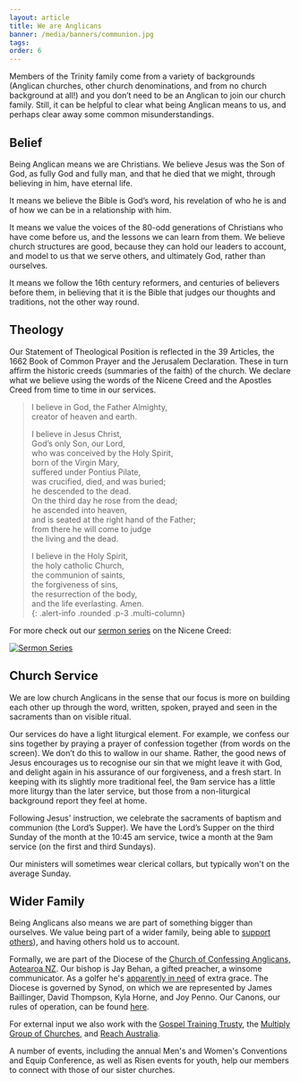 ```yaml
---
layout: article
title: We are Anglicans
banner: /media/banners/communion.jpg
tags: 
order: 6
---
```


Members of the Trinity family come from a variety of backgrounds (Anglican churches, other church denominations, and from no church background at all!) and you don’t need to be an Anglican to join our church family. Still, it can be helpful to clear what being Anglican means to us, and perhaps clear away some common misunderstandings.  

<!--excerpt end-->

## Belief

Being Anglican means we are Christians. We believe Jesus was the Son of God, as fully God and fully man, and that he died that we might, through believing in him, have eternal life.

It means we believe the Bible is God’s word, his revelation of who he is and of how we can be in a relationship with him.

It means we value the voices of the 80-odd generations of Christians who have come before us, and the lessons we can learn from them. We believe church structures are good, because they can hold our leaders to account, and model to us that we serve others, and ultimately God, rather than ourselves.

It means we follow the 16th century reformers, and centuries of believers before them, in believing that it is the Bible that judges our thoughts and traditions, not the other way round.


## Theology 

Our Statement of Theological Position is reflected in the 39 Articles, the 1662 Book of Common Prayer
and the Jerusalem Declaration. These in turn affirm the historic creeds (summaries of the faith) of the
church. We declare what we believe using the words of the Nicene Creed and the Apostles Creed from time
to time in our services. 

> I believe in God, the Father Almighty,  
> creator of heaven and earth.  
>   
> I believe in Jesus Christ,  
> God’s only Son, our Lord,  
> who was conceived by the Holy Spirit,  
> born of the Virgin Mary,  
> suffered under Pontius Pilate,  
> was crucified, died, and was buried;  
> he descended to the dead.  
> On the third day he rose from the dead;  
> he ascended into heaven,  
> and is seated at the right hand of the Father;  
> from there he will come to judge  
> the living and the dead.  
>   
> I believe in the Holy Spirit,  
> the holy catholic Church,  
> the communion of saints,  
> the forgiveness of sins,  
> the resurrection of the body,  
> and the life everlasting. Amen.  
{: .alert-info .rounded .p-3 .multi-column}

For more check out our [sermon series](https://listen.trinitysc.nz/browse/series/64) on the Nicene Creed:

[![Sermon Series](https://api.sermo.nz/trinitysc/api/v1/series/64/thumbnail)](https://listen.trinitysc.nz/browse/series/64)

## Church Service

We are low church Anglicans in the sense that our focus is more on building each other up through the
word, written, spoken, prayed and seen in the sacraments than on visible ritual.

Our services do have a light liturgical element. For example, we confess our sins together by praying a
prayer of confession together (from words on the screen). We don’t do this to wallow in our shame.
Rather, the good news of Jesus encourages us to recognise our sin that we might leave it with God, and
delight again in his assurance of our forgiveness, and a fresh start. In keeping with its slightly more
traditional feel, the 9am service has a little more liturgy than the later service, but those from a
non-liturgical background report they feel at home.

Following Jesus' instruction, we celebrate the sacraments of baptism and communion (the Lord’s Supper).
We have the Lord’s Supper on the  third Sunday of the month at the 10:45 am service, twice a month at
the 9am service (on the first and third Sundays). 

Our ministers will sometimes wear clerical collars, but typically won't on the average Sunday. 

## Wider Family

Being Anglicans also means we are part of something bigger than ourselves. We value being part of a 
wider family, being able to [support others](/about/missions)), and having others hold us to account.

Formally, we are part of the Diocese of the [Church of Confessing Anglicans, Aotearoa NZ](https://confessinganglicans.nz/). Our bishop is Jay Behan, a gifted preacher, a winsome communicator. As a golfer he's [apparently in need](https://confessinganglicans.nz/leadership/) of extra grace. 
The Diocese is governed by Synod, on which we are represented by James Baillinger, David Thompson, Kyla Horne, and Joy Penno. Our Canons, our rules of operation, can be found [here](https://confessinganglicans.nz/documents/canons/).

For external input we also work with the [Gospel Training Trusty](https://gtt.nz/), 
the [Multiply Group of Churches](https://multiply.co.nz/),
and [Reach Australia](https://reachaustralia.com.au/).

A number of events, including the annual Men's and Women's Conventions and Equip Conference, as well 
as Risen events for youth, help our members to connect with those of our sister churches.

